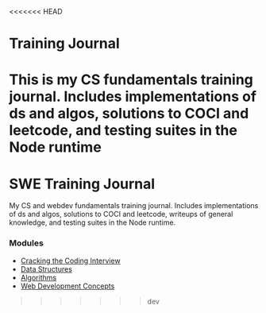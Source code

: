 <<<<<<< HEAD
# Training Journal

This is my CS fundamentals training journal. Includes implementations of ds and algos, solutions to COCI and leetcode, and testing suites in the Node runtime
=======
# SWE Training Journal

My CS and webdev fundamentals training journal. Includes implementations of ds and algos, solutions to COCI and leetcode, writeups of general knowledge, and testing suites in the Node runtime.

### Modules

- [Cracking the Coding Interview](coci/)
- [Data Structures](ds/README.md)
- [Algorithms](algos/README.md)
- [Web Development Concepts](webdev/README.md)
>>>>>>> dev

